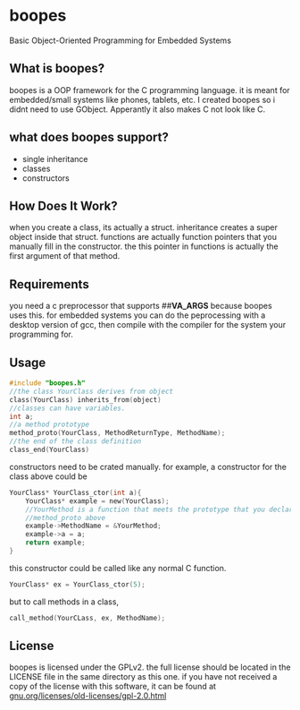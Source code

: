# boopes
Basic Object-Oriented Programming for Embedded Systems 
## What is boopes?

boopes is a OOP framework for the C programming language. 
it is meant for embedded/small systems like phones, tablets, etc. 
I created boopes so i didnt need to use GObject.
Apperantly it also makes C not look like C.

## what does boopes support?

- single inheritance
- classes
- constructors

## How Does It Work?
when you create a class, its actually a struct. inheritance creates a super object inside that struct. functions are actually function pointers that you manually fill in the constructor. the this pointer in functions is actually the first argument of that method.

## Requirements
you need a c preprocessor that supports ##__VA_ARGS__ because boopes uses this. for embedded systems you can do the peprocessing with a desktop version of gcc, then compile with the compiler for the system your programming for.

## Usage

```c
#include "boopes.h"
//the class YourClass derives from object
class(YourClass) inherits_from(object)
//classes can have variables.
int a;
//a method prototype
method_proto(YourClass, MethodReturnType, MethodName);
//the end of the class definition
class_end(YourClass)
```
constructors need to be crated manually. for example, a constructor for the class above could be
```c
YourClass* YourClass_ctor(int a){
    YourClass* example = new(YourClass);
    //YourMethod is a function that meets the prototype that you declared in the 
    //method_proto above
    example->MethodName = &YourMethod;
    example->a = a;
    return example;
}
```
this constructor could be called like any normal C function.
```c
YourClass* ex = YourClass_ctor(5);
```
but to call methods in a class, 
```c
call_method(YourCLass, ex, MethodName);
```

## License
boopes is licensed under the GPLv2. the full license should be located in the LICENSE file in the same directory as this one. if you have not received a copy of the license with this software, it can be found at [gnu.org/licenses/old-licenses/gpl-2.0.html](https://www.gnu.org/licenses/old-licenses/gpl-2.0.html)

